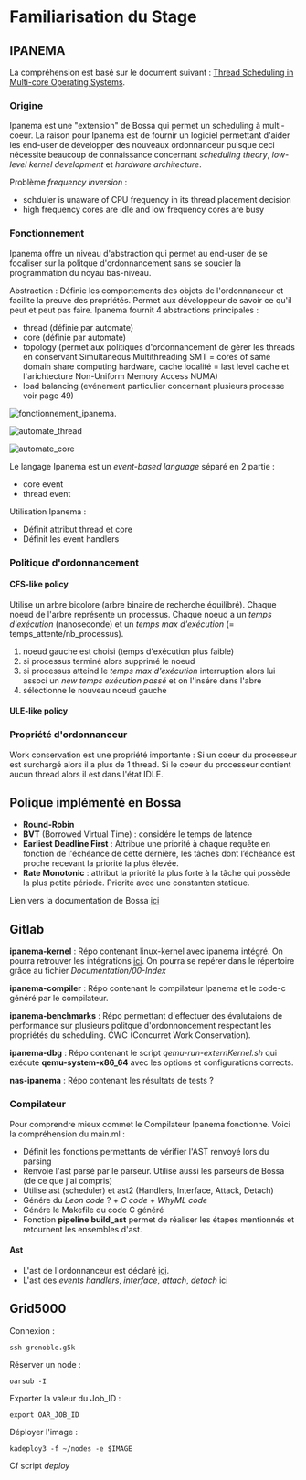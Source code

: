 # Familiarisation du Stage

## IPANEMA
La compréhension est basé sur le document suivant : 
[Thread Scheduling in Multi-core Operating Systems](https://hal.archives-ouvertes.fr/tel-02977242/file/these_archivage_3100161.pdf).

### Origine
Ipanema est une "extension" de Bossa qui permet un scheduling à multi-coeur. La raison pour Ipanema est de fournir un logiciel permettant d'aider les end-user de développer des nouveaux ordonnanceur puisque ceci nécessite beaucoup de connaissance concernant *scheduling theory*, *low-level kernel development* et *hardware architecture*.

Problème *frequency inversion* : 
* schduler is unaware of CPU frequency in its thread placement decision 
* high frequency cores are idle and low frequency cores are busy


### Fonctionnement 
Ipanema offre un niveau d'abstraction qui permet au end-user de se focaliser sur la politque d'ordonnancement sans se soucier la programmation du noyau bas-niveau.


Abstraction : Définie les comportements des objets de l'ordonnanceur et facilite la preuve des propriétés. Permet aux développeur de savoir ce qu'il peut et peut pas faire. Ipanema fournit 4 abstractions principales : 
* thread (définie par automate)
* core (définie par automate)
* topology (permet aux politiques d'ordonnancement de gérer les threads en conservant Simultaneous Multithreading SMT = cores of same domain share computing hardware, cache localité = last level cache et l'arichtecture Non-Uniform Memory Access NUMA)
* load balancing (evénement particulier concernant plusieurs processe voir page 49) 


![fonctionnement_ipanema](https://i.imgur.com/vlvZzKI.png).


![automate_thread](https://i.imgur.com/17BadbB.png)

![automate_core](https://i.imgur.com/FmKcLoi.png)



Le langage Ipanema est un *event-based language* séparé en 2 partie : 
* core event
* thread event

Utilisation Ipanema : 
* Définit attribut thread et core
* Définit les event handlers

### Politique d'ordonnancement
#### CFS-like policy 
Utilise un arbre bicolore (arbre binaire de recherche équilibré). Chaque noeud de l'arbre représente un processus. Chaque noeud a un *temps d'exécution* (nanoseconde) et un *temps max d'exécution* (= temps_attente/nb_processus). 

1. noeud gauche est choisi (temps d'exécution plus faible)
2. si processus terminé alors supprimé le noeud
3. si processus atteind le *temps max d'exécution* interruption alors lui associ un *new temps exécution passé* et on l'insére dans l'abre
4. sélectionne le nouveau noeud gauche

#### ULE-like policy


### Propriété d'ordonnanceur
Work conservation est une propriété importante : Si un coeur du processeur est surchargé alors il a plus de 1 thread. Si le coeur du processeur contient aucun thread alors il est dans l'état IDLE.

## Polique implémenté en Bossa

* **Round-Robin** 
* **BVT** (Borrowed Virtual Time) : considére le temps de latence 
* **Earliest Deadline First** : Attribue une priorité à chaque requête en fonction de l'échéance de cette dernière, les tâches dont l’échéance est proche recevant la priorité la plus élevée. 
* **Rate Monotonic** :  attribut la priorité la plus forte à la tâche qui possède la plus petite période. Priorité avec une constanten statique.

Lien vers la documentation de Bossa [ici](http://bossa.lip6.fr/)

## Gitlab
**ipanema-kernel** : Répo contenant linux-kernel avec ipanema intégré. On pourra retrouver les intégrations [ici](https://gitlab.inria.fr/ipanema/ipanema-kernel/-/tree/linux-4.19-ipanema/kernel/sched/ipanema).
On pourra se repérer dans le répertoire grâce au fichier *Documentation/00-Index*

**ipanema-compiler** : Répo contenant le compilateur Ipanema et le code-c généré par le compilateur. 

**ipanema-benchmarks** : Répo permettant d'effectuer des évalutaions de performance sur plusieurs politque d'ordonnoncement respectant les propriétés du scheduling. CWC (Concurret Work Conservation).

**ipanema-dbg** : Répo contenant le script *qemu-run-externKernel.sh* qui exécute **qemu-system-x86_64** avec les options et configurations corrects. 

**nas-ipanema** : Répo contenant les résultats de tests ?

### Compilateur
Pour comprendre mieux commet le Compilateur Ipanema fonctionne. Voici la compréhension du main.ml : 

* Définit les fonctions permettants de vérifier l'AST renvoyé lors du parsing 
* Renvoie l'ast parsé par le parseur. Utilise aussi les parseurs de Bossa (de ce que j'ai compris)
* Utilise ast (scheduler) et ast2 (Handlers, Interface, Attack, Detach) 
* Génére du *Leon code* ? + *C code* + *WhyML code*
* Génére le Makefile du code C généré
* Fonction **pipeline build_ast** permet de réaliser les étapes mentionnés et retournent les ensembles d'ast.


#### Ast
* L'ast de l'ordonnanceur est déclaré [ici](https://gitlab.inria.fr/ipanema/compiler/-/blob/master/compiler/types/ast.ml). 
* L'ast des *events handlers*, *interface*, *attach*, *detach* [ici](https://gitlab.inria.fr/ipanema/compiler/-/blob/master/compiler/generator_new/ast2c.ml)


## Grid5000
Connexion :
```shell=
ssh grenoble.g5k
```

Réserver un node : 
```shell=
oarsub -I
```

Exporter la valeur du Job_ID : 
```shell=
export OAR_JOB_ID
```

Déployer l'image : 
```shell=
kadeploy3 -f ~/nodes -e $IMAGE
```

Cf script *deploy*
